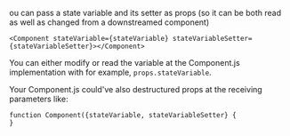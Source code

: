 ou can pass a state variable and its setter as props (so it can be both read as well as changed from a downstreamed component)

```
<Component stateVariable={stateVariable} stateVariableSetter={stateVariableSetter}></Component>
```

You can either modify or read the variable at the Component.js implementation with for example, `props.stateVariable`.

Your Component.js could've also destructured props at the receiving parameters like:
```
function Component({stateVariable, stateVariableSetter} {
}
```